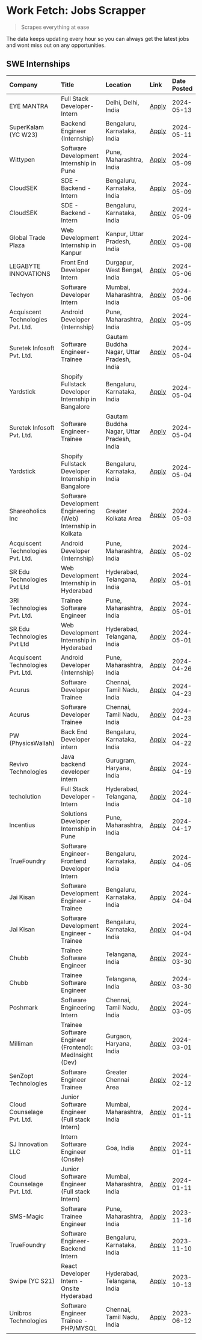 # Work Fetch: Jobs Scrapper
> Scrapes everything at ease

The data keeps updating every hour so you can always get the latest jobs and wont miss out on any opportunities.

## SWE Internships
<!--START_SECTION:workfetch-->
| Company                           | Title                                                        | Location                                  | Link                                                                                                                                                                                                                                                                                | Date Posted   |
|:----------------------------------|:-------------------------------------------------------------|:------------------------------------------|:------------------------------------------------------------------------------------------------------------------------------------------------------------------------------------------------------------------------------------------------------------------------------------|:--------------|
| EYE MANTRA                        | Full Stack Developer- Intern                                 | Delhi, Delhi, India                       | [Apply](https://in.linkedin.com/jobs/view/full-stack-developer-intern-at-eye-mantra-3923827286?position=19&pageNum=0&refId=9%2B4%2B%2BXhfSh2P9pvzCd3aUg%3D%3D&trackingId=A4lz2MchmAClFb%2BH8AjB7Q%3D%3D&trk=public_jobs_jserp-result_search-card)                                   | 2024-05-13    |
| SuperKalam (YC W23)               | Backend Engineer (Internship)                                | Bengaluru, Karnataka, India               | [Apply](https://in.linkedin.com/jobs/view/backend-engineer-internship-at-superkalam-yc-w23-3922671591?position=41&pageNum=0&refId=9%2B4%2B%2BXhfSh2P9pvzCd3aUg%3D%3D&trackingId=Rdj1e33AzZrpFt5aVh53Gw%3D%3D&trk=public_jobs_jserp-result_search-card)                              | 2024-05-11    |
| Wittypen                          | Software Development Internship in Pune                      | Pune, Maharashtra, India                  | [Apply](https://in.linkedin.com/jobs/view/software-development-internship-in-pune-at-wittypen-3922230401?position=2&pageNum=0&refId=9%2B4%2B%2BXhfSh2P9pvzCd3aUg%3D%3D&trackingId=wIx%2BQl71oGV%2F8Wtzoo%2BWzQ%3D%3D&trk=public_jobs_jserp-result_search-card)                      | 2024-05-09    |
| CloudSEK                          | SDE - Backend - Intern                                       | Bengaluru, Karnataka, India               | [Apply](https://in.linkedin.com/jobs/view/sde-backend-intern-at-cloudsek-3920377259?position=29&pageNum=0&refId=9%2B4%2B%2BXhfSh2P9pvzCd3aUg%3D%3D&trackingId=5FgE7MhHujxQxP1S2m7Zyw%3D%3D&trk=public_jobs_jserp-result_search-card)                                                | 2024-05-09    |
| CloudSEK                          | SDE - Backend - Intern                                       | Bengaluru, Karnataka, India               | [Apply](https://in.linkedin.com/jobs/view/sde-backend-intern-at-cloudsek-3920377259?position=4&pageNum=2&refId=I65sPIcOTVEdTF2k4Is6oQ%3D%3D&trackingId=GSuSLESiAhWdmLJxFKMoRQ%3D%3D&trk=public_jobs_jserp-result_search-card)                                                       | 2024-05-09    |
| Global Trade Plaza                | Web Development Internship in Kanpur                         | Kanpur, Uttar Pradesh, India              | [Apply](https://in.linkedin.com/jobs/view/web-development-internship-in-kanpur-at-global-trade-plaza-3921430242?position=25&pageNum=0&refId=9%2B4%2B%2BXhfSh2P9pvzCd3aUg%3D%3D&trackingId=m8veYSdFVMkj0vYYH0b3lw%3D%3D&trk=public_jobs_jserp-result_search-card)                    | 2024-05-08    |
| LEGABYTE INNOVATIONS              | Front End  Developer Intern                                  | Durgapur, West Bengal, India              | [Apply](https://in.linkedin.com/jobs/view/front-end-developer-intern-at-legabyte-innovations-3918718185?position=36&pageNum=0&refId=9%2B4%2B%2BXhfSh2P9pvzCd3aUg%3D%3D&trackingId=6aJw6VH3RdzhLDjQ4YD0WQ%3D%3D&trk=public_jobs_jserp-result_search-card)                            | 2024-05-06    |
| Techyon                           | Software Developer Intern                                    | Mumbai, Maharashtra, India                | [Apply](https://in.linkedin.com/jobs/view/software-developer-intern-at-techyon-3917863085?position=59&pageNum=0&refId=9%2B4%2B%2BXhfSh2P9pvzCd3aUg%3D%3D&trackingId=DpwtA4a7gwj%2BcXpOJZ4xqg%3D%3D&trk=public_jobs_jserp-result_search-card)                                        | 2024-05-06    |
| Acquiscent Technologies Pvt. Ltd. | Android Developer (Internship)                               | Pune, Maharashtra, India                  | [Apply](https://in.linkedin.com/jobs/view/android-developer-internship-at-acquiscent-technologies-pvt-ltd-3917774887?position=53&pageNum=0&refId=9%2B4%2B%2BXhfSh2P9pvzCd3aUg%3D%3D&trackingId=5ttD%2BjsMhZCGRiOrhU4t%2Fg%3D%3D&trk=public_jobs_jserp-result_search-card)           | 2024-05-05    |
| Suretek Infosoft Pvt. Ltd.        | Software Engineer-Trainee                                    | Gautam Buddha Nagar, Uttar Pradesh, India | [Apply](https://in.linkedin.com/jobs/view/software-engineer-trainee-at-suretek-infosoft-pvt-ltd-3916999948?position=31&pageNum=0&refId=9%2B4%2B%2BXhfSh2P9pvzCd3aUg%3D%3D&trackingId=eBAxvymc6yNToizZsby60g%3D%3D&trk=public_jobs_jserp-result_search-card)                         | 2024-05-04    |
| Yardstick                         | Shopify Fullstack Developer Internship in Bangalore          | Bengaluru, Karnataka, India               | [Apply](https://in.linkedin.com/jobs/view/shopify-fullstack-developer-internship-in-bangalore-at-yardstick-3917652092?position=35&pageNum=0&refId=9%2B4%2B%2BXhfSh2P9pvzCd3aUg%3D%3D&trackingId=BZ5Gw4D9LNfvlQab9J2o0g%3D%3D&trk=public_jobs_jserp-result_search-card)              | 2024-05-04    |
| Suretek Infosoft Pvt. Ltd.        | Software Engineer-Trainee                                    | Gautam Buddha Nagar, Uttar Pradesh, India | [Apply](https://in.linkedin.com/jobs/view/software-engineer-trainee-at-suretek-infosoft-pvt-ltd-3916999948?position=6&pageNum=2&refId=I65sPIcOTVEdTF2k4Is6oQ%3D%3D&trackingId=jgR8lFm3epDFuF3sZ21rAQ%3D%3D&trk=public_jobs_jserp-result_search-card)                                | 2024-05-04    |
| Yardstick                         | Shopify Fullstack Developer Internship in Bangalore          | Bengaluru, Karnataka, India               | [Apply](https://in.linkedin.com/jobs/view/shopify-fullstack-developer-internship-in-bangalore-at-yardstick-3917652092?position=10&pageNum=2&refId=I65sPIcOTVEdTF2k4Is6oQ%3D%3D&trackingId=FC8VbgrIQckID3gMsBEGiQ%3D%3D&trk=public_jobs_jserp-result_search-card)                    | 2024-05-04    |
| Shareoholics Inc                  | Software Development Engineering (Web) Internship in Kolkata | Greater Kolkata Area                      | [Apply](https://in.linkedin.com/jobs/view/software-development-engineering-web-internship-in-kolkata-at-shareoholics-inc-3917065308?position=4&pageNum=0&refId=9%2B4%2B%2BXhfSh2P9pvzCd3aUg%3D%3D&trackingId=mKoRvreoQyIAPaW74YhRxQ%3D%3D&trk=public_jobs_jserp-result_search-card) | 2024-05-03    |
| Acquiscent Technologies Pvt. Ltd. | Android Developer (Internship)                               | Pune, Maharashtra, India                  | [Apply](https://in.linkedin.com/jobs/view/android-developer-internship-at-acquiscent-technologies-pvt-ltd-3914355541?position=45&pageNum=0&refId=9%2B4%2B%2BXhfSh2P9pvzCd3aUg%3D%3D&trackingId=7chdb4Xs7A7QaLkORpINSw%3D%3D&trk=public_jobs_jserp-result_search-card)               | 2024-05-02    |
| SR Edu Technologies Pvt Ltd       | Web Development Internship in Hyderabad                      | Hyderabad, Telangana, India               | [Apply](https://in.linkedin.com/jobs/view/web-development-internship-in-hyderabad-at-sr-edu-technologies-pvt-ltd-3915582854?position=33&pageNum=0&refId=9%2B4%2B%2BXhfSh2P9pvzCd3aUg%3D%3D&trackingId=qU8ZG53%2Fo7GcH33%2BjvNpCg%3D%3D&trk=public_jobs_jserp-result_search-card)    | 2024-05-01    |
| 3RI Technologies Pvt. Ltd.        | Trainee Software Engineer                                    | Pune, Maharashtra, India                  | [Apply](https://in.linkedin.com/jobs/view/trainee-software-engineer-at-3ri-technologies-pvt-ltd-3912869178?position=44&pageNum=0&refId=9%2B4%2B%2BXhfSh2P9pvzCd3aUg%3D%3D&trackingId=%2Bg73OzbTOW7oNnrTirR1Kg%3D%3D&trk=public_jobs_jserp-result_search-card)                       | 2024-05-01    |
| SR Edu Technologies Pvt Ltd       | Web Development Internship in Hyderabad                      | Hyderabad, Telangana, India               | [Apply](https://in.linkedin.com/jobs/view/web-development-internship-in-hyderabad-at-sr-edu-technologies-pvt-ltd-3915582854?position=8&pageNum=2&refId=I65sPIcOTVEdTF2k4Is6oQ%3D%3D&trackingId=HlBTCntKIKnJA0jS2kWmRg%3D%3D&trk=public_jobs_jserp-result_search-card)               | 2024-05-01    |
| Acquiscent Technologies Pvt. Ltd. | Android Developer (Internship)                               | Pune, Maharashtra, India                  | [Apply](https://in.linkedin.com/jobs/view/android-developer-internship-at-acquiscent-technologies-pvt-ltd-3909395375?position=47&pageNum=0&refId=9%2B4%2B%2BXhfSh2P9pvzCd3aUg%3D%3D&trackingId=cn1eva6zF6iVUDSDlpvE0Q%3D%3D&trk=public_jobs_jserp-result_search-card)               | 2024-04-26    |
| Acurus                            | Software Developer Trainee                                   | Chennai, Tamil Nadu, India                | [Apply](https://in.linkedin.com/jobs/view/software-developer-trainee-at-acurus-3907363844?position=28&pageNum=0&refId=9%2B4%2B%2BXhfSh2P9pvzCd3aUg%3D%3D&trackingId=GoVcWjjtp%2FWUlT9M4cvTIg%3D%3D&trk=public_jobs_jserp-result_search-card)                                        | 2024-04-23    |
| Acurus                            | Software Developer Trainee                                   | Chennai, Tamil Nadu, India                | [Apply](https://in.linkedin.com/jobs/view/software-developer-trainee-at-acurus-3907363844?position=3&pageNum=2&refId=I65sPIcOTVEdTF2k4Is6oQ%3D%3D&trackingId=bfCrYQl%2FntYe4ilBwW2scw%3D%3D&trk=public_jobs_jserp-result_search-card)                                               | 2024-04-23    |
| PW (PhysicsWallah)                | Back End Developer intern                                    | Bengaluru, Karnataka, India               | [Apply](https://in.linkedin.com/jobs/view/back-end-developer-intern-at-pw-physicswallah-3907293630?position=21&pageNum=0&refId=9%2B4%2B%2BXhfSh2P9pvzCd3aUg%3D%3D&trackingId=vEzZNjfJpOm5H7fOe8FfeA%3D%3D&trk=public_jobs_jserp-result_search-card)                                 | 2024-04-22    |
| Revivo Technologies               | Java backend developer intern                                | Gurugram, Haryana, India                  | [Apply](https://in.linkedin.com/jobs/view/java-backend-developer-intern-at-revivo-technologies-3906034446?position=40&pageNum=0&refId=9%2B4%2B%2BXhfSh2P9pvzCd3aUg%3D%3D&trackingId=Ko%2FSYFGOrWWKSdqTv88LTg%3D%3D&trk=public_jobs_jserp-result_search-card)                        | 2024-04-19    |
| techolution                       | Full Stack Developer - Intern                                | Hyderabad, Telangana, India               | [Apply](https://in.linkedin.com/jobs/view/full-stack-developer-intern-at-techolution-3904814977?position=42&pageNum=0&refId=9%2B4%2B%2BXhfSh2P9pvzCd3aUg%3D%3D&trackingId=B%2Be5F9YLd6haHRl9RdVgrQ%3D%3D&trk=public_jobs_jserp-result_search-card)                                  | 2024-04-18    |
| Incentius                         | Solutions Developer Internship in Pune                       | Pune, Maharashtra, India                  | [Apply](https://in.linkedin.com/jobs/view/solutions-developer-internship-in-pune-at-incentius-3904329499?position=23&pageNum=0&refId=9%2B4%2B%2BXhfSh2P9pvzCd3aUg%3D%3D&trackingId=vG7%2BurPJq6SnU17MUa9Rlg%3D%3D&trk=public_jobs_jserp-result_search-card)                         | 2024-04-17    |
| TrueFoundry                       | Software Engineer- Frontend Developer Intern                 | Bengaluru, Karnataka, India               | [Apply](https://in.linkedin.com/jobs/view/software-engineer-frontend-developer-intern-at-truefoundry-3887320206?position=24&pageNum=0&refId=9%2B4%2B%2BXhfSh2P9pvzCd3aUg%3D%3D&trackingId=8hA%2BuyRQdInd6IF2rpiQfw%3D%3D&trk=public_jobs_jserp-result_search-card)                  | 2024-04-05    |
| Jai Kisan                         | Software Development Engineer - Trainee                      | Bengaluru, Karnataka, India               | [Apply](https://in.linkedin.com/jobs/view/software-development-engineer-trainee-at-jai-kisan-3913911193?position=26&pageNum=0&refId=9%2B4%2B%2BXhfSh2P9pvzCd3aUg%3D%3D&trackingId=3MZr0h2h1VwXOFu0lFW7tQ%3D%3D&trk=public_jobs_jserp-result_search-card)                            | 2024-04-04    |
| Jai Kisan                         | Software Development Engineer - Trainee                      | Bengaluru, Karnataka, India               | [Apply](https://in.linkedin.com/jobs/view/software-development-engineer-trainee-at-jai-kisan-3913911193?position=1&pageNum=2&refId=I65sPIcOTVEdTF2k4Is6oQ%3D%3D&trackingId=9yYJTisf3nYwTJQJDhrYnA%3D%3D&trk=public_jobs_jserp-result_search-card)                                   | 2024-04-04    |
| Chubb                             | Trainee Software Engineer                                    | Telangana, India                          | [Apply](https://in.linkedin.com/jobs/view/trainee-software-engineer-at-chubb-3909641440?position=27&pageNum=0&refId=9%2B4%2B%2BXhfSh2P9pvzCd3aUg%3D%3D&trackingId=jS027q41G3MW4r%2BFa6b2wg%3D%3D&trk=public_jobs_jserp-result_search-card)                                          | 2024-03-30    |
| Chubb                             | Trainee Software Engineer                                    | Telangana, India                          | [Apply](https://in.linkedin.com/jobs/view/trainee-software-engineer-at-chubb-3909641440?position=2&pageNum=2&refId=I65sPIcOTVEdTF2k4Is6oQ%3D%3D&trackingId=1xl%2FH%2Frv7C0pTeCNYeGaRg%3D%3D&trk=public_jobs_jserp-result_search-card)                                               | 2024-03-30    |
| Poshmark                          | Software Engineering Intern                                  | Chennai, Tamil Nadu, India                | [Apply](https://in.linkedin.com/jobs/view/software-engineering-intern-at-poshmark-3846946793?position=50&pageNum=0&refId=9%2B4%2B%2BXhfSh2P9pvzCd3aUg%3D%3D&trackingId=YKgkHpoMUGIcUL0aX2B8tg%3D%3D&trk=public_jobs_jserp-result_search-card)                                       | 2024-03-05    |
| Milliman                          | Trainee Software Engineer (Frontend): MedInsight (Dev)       | Gurgaon, Haryana, India                   | [Apply](https://in.linkedin.com/jobs/view/trainee-software-engineer-frontend-medinsight-dev-at-milliman-3792874280?position=17&pageNum=0&refId=9%2B4%2B%2BXhfSh2P9pvzCd3aUg%3D%3D&trackingId=Doak300P0c5E8EWe5G%2FIGg%3D%3D&trk=public_jobs_jserp-result_search-card)               | 2024-03-01    |
| SenZopt Technologies              | Software Engineer Trainee                                    | Greater Chennai Area                      | [Apply](https://in.linkedin.com/jobs/view/software-engineer-trainee-at-senzopt-technologies-3827688781?position=39&pageNum=0&refId=9%2B4%2B%2BXhfSh2P9pvzCd3aUg%3D%3D&trackingId=SNHnA5W3khav57ErN1olDg%3D%3D&trk=public_jobs_jserp-result_search-card)                             | 2024-02-12    |
| Cloud Counselage Pvt. Ltd.        | Junior Software Engineer (Full stack Intern)                 | Mumbai, Maharashtra, India                | [Apply](https://in.linkedin.com/jobs/view/junior-software-engineer-full-stack-intern-at-cloud-counselage-pvt-ltd-3803132814?position=34&pageNum=0&refId=9%2B4%2B%2BXhfSh2P9pvzCd3aUg%3D%3D&trackingId=%2FNJxWEvZGTvRAfus%2FFKHjQ%3D%3D&trk=public_jobs_jserp-result_search-card)    | 2024-01-11    |
| SJ Innovation LLC                 | Intern Software Engineer (Onsite)                            | Goa, India                                | [Apply](https://in.linkedin.com/jobs/view/intern-software-engineer-onsite-at-sj-innovation-llc-3799959011?position=56&pageNum=0&refId=9%2B4%2B%2BXhfSh2P9pvzCd3aUg%3D%3D&trackingId=CsizJfFW6z4PLvWHPmzYmw%3D%3D&trk=public_jobs_jserp-result_search-card)                          | 2024-01-11    |
| Cloud Counselage Pvt. Ltd.        | Junior Software Engineer (Full stack Intern)                 | Mumbai, Maharashtra, India                | [Apply](https://in.linkedin.com/jobs/view/junior-software-engineer-full-stack-intern-at-cloud-counselage-pvt-ltd-3803132814?position=9&pageNum=2&refId=I65sPIcOTVEdTF2k4Is6oQ%3D%3D&trackingId=cZdUoTiwOd5Rfz60BiHH8Q%3D%3D&trk=public_jobs_jserp-result_search-card)               | 2024-01-11    |
| SMS-Magic                         | Software Trainee Engineer                                    | Pune, Maharashtra, India                  | [Apply](https://in.linkedin.com/jobs/view/software-trainee-engineer-at-sms-magic-3761409781?position=37&pageNum=0&refId=9%2B4%2B%2BXhfSh2P9pvzCd3aUg%3D%3D&trackingId=oJns8Y9tfMfxFbD6%2FTPTHg%3D%3D&trk=public_jobs_jserp-result_search-card)                                      | 2023-11-16    |
| TrueFoundry                       | Software Engineer-Backend Intern                             | Bengaluru, Karnataka, India               | [Apply](https://in.linkedin.com/jobs/view/software-engineer-backend-intern-at-truefoundry-3779508170?position=38&pageNum=0&refId=9%2B4%2B%2BXhfSh2P9pvzCd3aUg%3D%3D&trackingId=tfolxYF8VVkZdU7bwo%2BOUA%3D%3D&trk=public_jobs_jserp-result_search-card)                             | 2023-11-10    |
| Swipe (YC S21)                    | React Developer Intern - Onsite Hyderabad                    | Hyderabad, Telangana, India               | [Apply](https://in.linkedin.com/jobs/view/react-developer-intern-onsite-hyderabad-at-swipe-yc-s21-3737600089?position=48&pageNum=0&refId=9%2B4%2B%2BXhfSh2P9pvzCd3aUg%3D%3D&trackingId=bxd9DMzAIIJj64GBfMoDsw%3D%3D&trk=public_jobs_jserp-result_search-card)                       | 2023-10-13    |
| Unibros Technologies              | Software Engineer Trainee - PHP/MYSQL                        | Chennai, Tamil Nadu, India                | [Apply](https://in.linkedin.com/jobs/view/software-engineer-trainee-php-mysql-at-unibros-technologies-3656599241?position=43&pageNum=0&refId=9%2B4%2B%2BXhfSh2P9pvzCd3aUg%3D%3D&trackingId=RzI5o1GltC0sGCpUbtaVTg%3D%3D&trk=public_jobs_jserp-result_search-card)                   | 2023-06-12    |
<!--END_SECTION:workfetch-->
